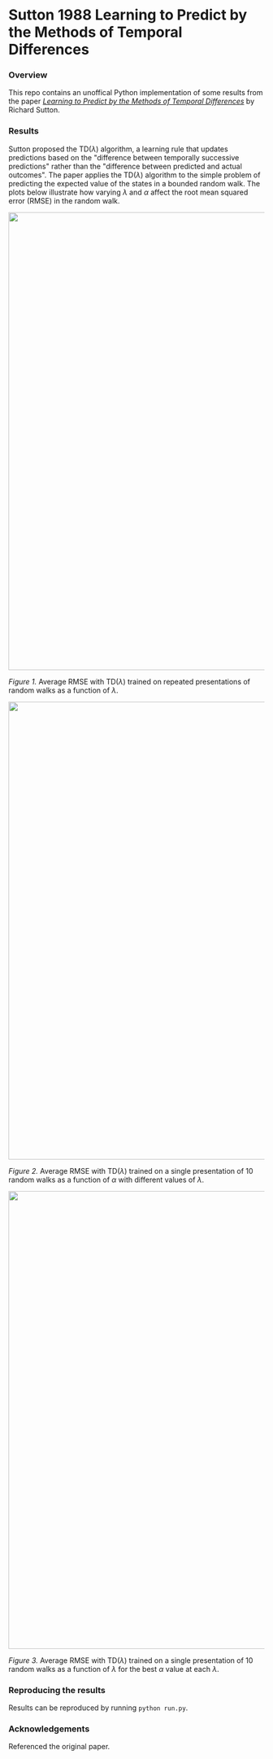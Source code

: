 # Sutton 1988 Learning to Predict by the Methods of Temporal Differences 

### Overview
This repo contains an unoffical Python implementation of some results from the paper [*Learning to Predict by the Methods of Temporal Differences*](http://incompleteideas.net/papers/sutton-88-with-erratum.pdf) by Richard Sutton. 

### Results
Sutton proposed the TD($\lambda$) algorithm, a learning rule that updates predictions based on the "difference between temporally successive predictions" rather than the "difference between predicted and actual outcomes". The paper applies the TD($\lambda$) algorithm to the simple problem of predicting the expected value of the states in a bounded random walk. The plots below illustrate how varying $\lambda$ and $\alpha$ affect the root mean squared error (RMSE) in the random walk.

<p align="center">
<img src="https://github.com/et22/paper-implementations/blob/main/sutton1988_td_lambda/figure3.png" alt="" width="900"/>
</p>

*Figure 1.* Average RMSE with TD($\lambda$) trained on repeated presentations of random walks as a function of $\lambda$.  

<p align="center">
<img src="https://github.com/et22/paper-implementations/blob/main/sutton1988_td_lambda/figure4.png" alt="" width="900"/>
</p>

*Figure 2.* Average RMSE with TD($\lambda$) trained on a single presentation of 10 random walks as a function of $\alpha$ with different values of $\lambda$.   

<p align="center">
<img src="https://github.com/et22/paper-implementations/blob/main/sutton1988_td_lambda/figure5.png" alt="" width="900"/>
</p>

*Figure 3.* Average RMSE with TD($\lambda$) trained on a single presentation of 10 random walks as a function of $\lambda$ for the best $\alpha$ value at each $\lambda$.  

### Reproducing the results 
Results can be reproduced by running `python run.py`.

### Acknowledgements
Referenced the original paper. 